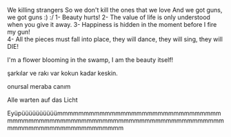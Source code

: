We killing strangers
So we don't kill the ones that we love
     And we got guns, we got guns
:)
:/
1- Beauty hurts!
2- The value of life is only understood when you give it away.
3- Happiness is hidden in the moment before I fire my gun!                    
4- All the pieces must fall into place, they will dance, they will sing, they will DIE! 
                    
I'm a flower blooming in the swamp, I am the beauty itself!

şarkılar ve rakı var kokun kadar keskin.

onursal meraba canım

Alle warten auf das Licht 

Eyüpüüüüüüüüüümmmmmmmmmmmmmmmmmmmmmmmmmmmmmmmmmmmmmmmmmmmmmmmmmmmmmmmmmmmmmmmmmmmmmmmmmmmmmmmmmmmmmmmmmmmmmm
